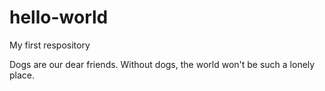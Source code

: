 # hello-world
My first respository

Dogs are our dear friends. Without dogs, the world won't be such a lonely place.
